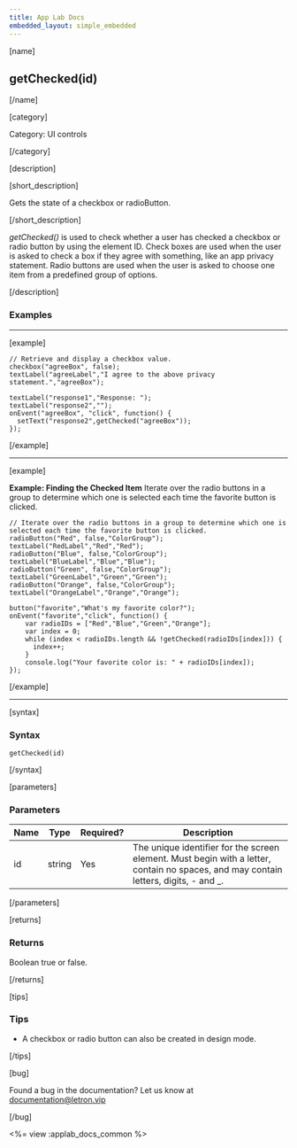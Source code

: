 ```yaml
---
title: App Lab Docs
embedded_layout: simple_embedded
---
```


[name]

## getChecked(id)

[/name]

[category]

Category: UI controls

[/category]

[description]

[short_description]

Gets the state of a checkbox or radioButton.

[/short_description]

*getChecked()* is used to check whether a user has checked a checkbox or radio button by using the element ID. Check boxes are used when the user is asked to check a box if they agree with something, like an app privacy statement. Radio buttons are used when the user is asked to choose one item from a predefined group of options.

[/description]

### Examples
____________________________________________________

[example]

```
// Retrieve and display a checkbox value.
checkbox("agreeBox", false);
textLabel("agreeLabel","I agree to the above privacy statement.","agreeBox");

textLabel("response1","Response: ");
textLabel("response2","");
onEvent("agreeBox", "click", function() {
  setText("response2",getChecked("agreeBox"));
});
```

[/example]

____________________________________________________

[example]

**Example: Finding the Checked Item** Iterate over the radio buttons in a group to determine which one is selected each time the favorite button is clicked.

```
// Iterate over the radio buttons in a group to determine which one is selected each time the favorite button is clicked.
radioButton("Red", false,"ColorGroup");
textLabel("RedLabel","Red","Red");
radioButton("Blue", false,"ColorGroup");
textLabel("BlueLabel","Blue","Blue");
radioButton("Green", false,"ColorGroup");
textLabel("GreenLabel","Green","Green");
radioButton("Orange", false,"ColorGroup");
textLabel("OrangeLabel","Orange","Orange");

button("favorite","What's my favorite color?");
onEvent("favorite","click", function() {
    var radioIDs = ["Red","Blue","Green","Orange"];
    var index = 0;
    while (index < radioIDs.length && !getChecked(radioIDs[index])) {
      index++;
    }
    console.log("Your favorite color is: " + radioIDs[index]);
});
```

[/example]

____________________________________________________

[syntax]

### Syntax

```
getChecked(id)
```

[/syntax]


[parameters]

### Parameters

| Name  | Type | Required? | Description |
|-----------------|------|-----------|-------------|
| id | string | Yes | The unique identifier for the screen element. Must begin with a letter, contain no spaces, and may contain letters, digits, - and _. |

[/parameters]

[returns]

### Returns

Boolean true or false.

[/returns]

[tips]

### Tips
- A checkbox or radio button can also be created in design mode.

[/tips]

[bug]

Found a bug in the documentation? Let us know at documentation@letron.vip

[/bug]

<%= view :applab_docs_common %>
